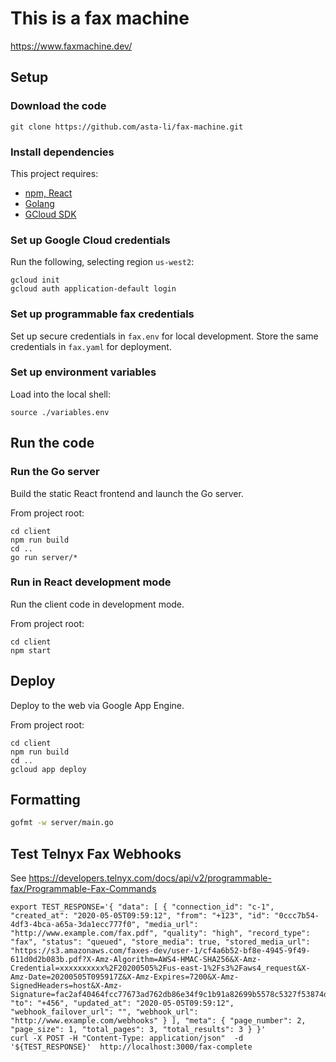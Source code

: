 # This is a fax machine

https://www.faxmachine.dev/

## Setup

### Download the code

```
git clone https://github.com/asta-li/fax-machine.git
```

### Install dependencies

This project requires:
- [npm, React](https://nodejs.org/en/)
- [Golang](https://golang.org/doc/install)
- [GCloud SDK](https://cloud.google.com/sdk/docs/install)

### Set up Google Cloud credentials

Run the following, selecting region `us-west2`:
```
gcloud init
gcloud auth application-default login
```

### Set up programmable fax credentials

Set up secure credentials in `fax.env` for local development.
Store the same credentials in `fax.yaml` for deployment.

### Set up environment variables

Load into the local shell:
```
source ./variables.env
```

## Run the code

### Run the Go server

Build the static React frontend and launch the Go server.

From project root:
```
cd client
npm run build
cd ..
go run server/*
```

### Run in React development mode

Run the client code in development mode.

From project root:
```
cd client
npm start
```

## Deploy

Deploy to the web via Google App Engine.

From project root:
```
cd client
npm run build
cd ..
gcloud app deploy
```



## Formatting
```bash
gofmt -w server/main.go
```

## Test Telnyx Fax Webhooks

See https://developers.telnyx.com/docs/api/v2/programmable-fax/Programmable-Fax-Commands
```
export TEST_RESPONSE='{ "data": [ { "connection_id": "c-1", "created_at": "2020-05-05T09:59:12", "from": "+123", "id": "0ccc7b54-4df3-4bca-a65a-3da1ecc777f0", "media_url": "http://www.example.com/fax.pdf", "quality": "high", "record_type": "fax", "status": "queued", "store_media": true, "stored_media_url": "https://s3.amazonaws.com/faxes-dev/user-1/cf4a6b52-bf8e-4945-9f49-611d0d2b083b.pdf?X-Amz-Algorithm=AWS4-HMAC-SHA256&X-Amz-Credential=xxxxxxxxxx%2F20200505%2Fus-east-1%2Fs3%2Faws4_request&X-Amz-Date=20200505T095917Z&X-Amz-Expires=7200&X-Amz-SignedHeaders=host&X-Amz-Signature=fac2af40464fcc77673ad762db86e34f9c1b91a82699b5578c5327f53874df51", "to": "+456", "updated_at": "2020-05-05T09:59:12", "webhook_failover_url": "", "webhook_url": "http://www.example.com/webhooks" } ], "meta": { "page_number": 2, "page_size": 1, "total_pages": 3, "total_results": 3 } }'
curl -X POST -H "Content-Type: application/json"  -d '${TEST_RESPONSE}'  http://localhost:3000/fax-complete
```
